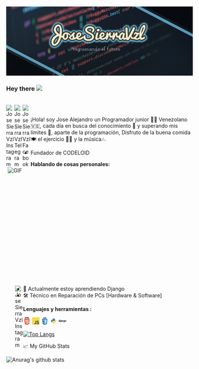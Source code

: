 <p align="center"><img src="https://github.com/JoseSierraVzl/JoseSierraVzl/blob/main/statics/JoseSierraVzl.png"/></p>

### Hey there <img src="https://media.giphy.com/media/hvRJCLFzcasrR4ia7z/giphy.gif" width="25px">

<br />

<a href="https://www.instagram.com/sty_tecnical/">
  <img align="left" alt="JoseSierraVzl Instagram" width="22px" src="https://cdn.jsdelivr.net/npm/simple-icons@v3/icons/instagram.svg" />
</a>
<a href="https://t.me/sty_tecnical">
  <img align="left" alt="JoseSierraVzl Telegram" width="22px" src="https://cdn.jsdelivr.net/npm/simple-icons@v3/icons/telegram.svg" />
</a>
<a href="https://www.facebook.com/JAMSCMD/">
  <img align="left" alt="JoseSierraVzl Facebook" width="22px" src="https://cdn.jsdelivr.net/npm/simple-icons@v3/icons/facebook.svg" />
</a>

<img align="right" alt="GIF" src="https://github.com/abhisheknaiidu/abhisheknaiidu/blob/master/code.gif?raw=true" width="500" height="320" />

<br />

¡Hola! soy Jose Alejandro un Programador junior 🙋‍♂️ Venezolano 🇻🇪, cada día en busca del conocimiento 🧠 y superando mis limites 🚀, aparte de la programación, Disfruto de la buena comida 🍽 el ejercicio 🏋‍♂️ y la música🎶.

- Fundador de CODELOID<a href="https://www.instagram.com/_codeloid/">
  <img align="left" alt="JoseSierraVzl Instagram" width="22px" src="https://cdn.jsdelivr.net/npm/simple-icons@v3/icons/instagram.svg" />
</a>



**Hablando de cosas personales:**

- 📗 Actualmente estoy aprendiendo Django
- 🛠 Técnico en Reparación de PCs [Hardware & Software]

**Lenguajes y herramientas :**

<code><img height="20" src="https://raw.githubusercontent.com/github/explore/80688e429a7d4ef2fca1e82350fe8e3517d3494d/topics/html/html.png"></code>
<code><img height="20" src="https://raw.githubusercontent.com/github/explore/80688e429a7d4ef2fca1e82350fe8e3517d3494d/topics/javascript/javascript.png"></code>
<code><img height="20" src="https://raw.githubusercontent.com/github/explore/80688e429a7d4ef2fca1e82350fe8e3517d3494d/topics/css/css.png"></code>
<code><img height="20" src="https://raw.githubusercontent.com/github/explore/80688e429a7d4ef2fca1e82350fe8e3517d3494d/topics/python/python.png"></code>
<code><img height="20" src="https://raw.githubusercontent.com/github/explore/80688e429a7d4ef2fca1e82350fe8e3517d3494d/topics/django/django.png"></code>



[![Top Langs](https://github-readme-stats.vercel.app/api/top-langs/?username=JoseSierraVzl&layout=demo)](https://github.com/anuraghazra/github-readme-stats)



📈 My GitHub Stats

![Anurag's github stats](https://github-readme-stats.vercel.app/api?username=JoseSierraVzl&theme=blueberry&show_icons=true)



